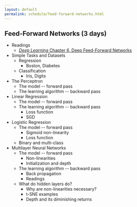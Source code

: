 ```yaml
---
layout: default
permalink: schedule/feed-forward-networks.html
---
```


## Feed-Forward Networks (3 days)

* Readings
    * [_Deep Learning_ Chapter 6, Deep Feed-Forward Networks](http://www.deeplearningbook.org/contents/mlp.html)
* Simple Tasks and Datasets
    * Regression
        * Boston, Diabetes
    * Classification
        * Iris, Digits
* The Perceptron
    * The model -- forward pass
    * The learning algorithm -- backward pass
* Linear Regression
    * The model -- forward pass
    * The learning algorithm -- backward pass
        * Loss function
        * SGD
* Logistic Regression
    * The model -- forward pass
        * Sigmoid non-linearity
        * Loss function
    * Binary and multi-class
* Multilayer Neural Networks
    * The model -- forward pass
        * Non-linearities
        * Initialization and depth
    * The learning algorithm -- backward pass
        * Back propagation
        * Readings
    * What do hidden layers do?
        * Why are non-linearities necessary?
        * t-SNE examples
        * Depth and its diminishing returns
